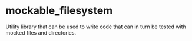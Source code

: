 mockable_filesystem
===================

Utility library that can be used to write code that can in turn be tested with mocked files and directories.
